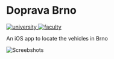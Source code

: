 # Doprava Brno

<a href="https://www.muni.cz/en">
	<img src="https://img.shields.io/badge/University-Masaryk%20University%20-red.svg" alt="university">
</a>
<a href="https://www.fi.muni.cz/index.html.en">
	<img src="https://img.shields.io/badge/Faculty-Faculty%20of%20Informatics-blue.svg" alt="faculty">
</a>


An iOS app to locate the vehicles in Brno

![Screebshots](https://i.imgur.com/5YB6vPK.jpg)
